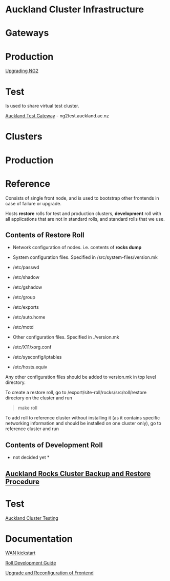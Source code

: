 # Auckland Cluster Infrastructure

# Gateways 

# Production

[Upgrading NG2](/wiki/spaces/BeSTGRID/pages/3816950709)

# Test

Is used to share virtual test cluster.

[Auckland Test Gateway](/wiki/spaces/BeSTGRID/pages/3816950533) - ng2test.auckland.ac.nz

# Clusters 

# Production

# Reference

Consists of single front node, and is used to bootstrap other frontends in case of failure or upgrade. 

Hosts **restore** rolls for test and production clusters, **development** roll with all applications that are not in standard rolls, and standard rolls that we use.

## Contents of Restore Roll

- Network configuration of nodes. i.e. contents of **rocks dump**
- System configuration files. Specified in /src/system-files/version.mk
	
- /etc/passwd
- /etc/shadow
- /etc/gshadow
- /etc/group
- /etc/exports
- /etc/auto.home
- /etc/motd
- Other configuration files. Specified in ./version.mk
	
- /etc/X11/xorg.conf
- /etc/sysconfig/iptables
- /etc/hosts.equiv

Any other configuration files should be added to version.mk in top level directory.

To create a restore roll, go to /export/site-roll/rocks/src/roll/restore directory on the cluster and run

>  make roll

To add roll to reference cluster without installing it (as it contains specific networking information and should be installed on one cluster only), go to reference cluster and run


## Contents of Development Roll

- not decided yet *

## [Auckland Rocks Cluster Backup and Restore Procedure](/wiki/spaces/BeSTGRID/pages/3816950624)

# Test

[Auckland Cluster Testing](/wiki/spaces/BeSTGRID/pages/3816950666) 

# Documentation 

[WAN kickstart](http://www.rocksclusters.org/roll-documentation/base/5.0/central.html)

[Roll Development Guide](http://www.rocksclusters.org/rocks-documentation/reference-guide/4.3/)

[Upgrade and Reconfiguration of Frontend](http://www.rocksclusters.org/roll-documentation/base/5.0/upgrade-frontend.html)
